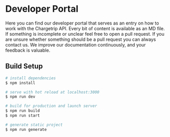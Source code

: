 # Developer Portal

Here you can find our developer portal that serves as an entry on how to work with the Chargetrip API. Every bit of content is available as an MD file. If something is incomplete or unclear feel free to open a pull request. If you are unsure whether something should be a pull request you can always contact us. We improve our documentation continuously, and your feedback is valuable.

## Build Setup

```bash
# install dependencies
$ npm install

# serve with hot reload at localhost:3000
$ npm run dev

# build for production and launch server
$ npm run build
$ npm run start

# generate static project
$ npm run generate
```
